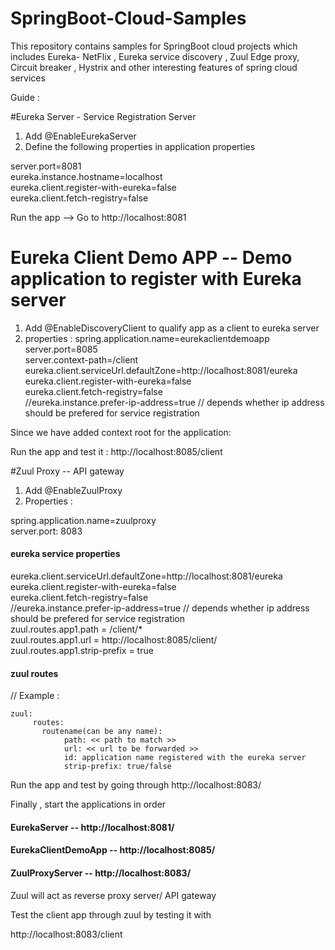 # SpringBoot-Cloud-Samples
This repository contains samples for SpringBoot cloud projects which includes Eureka- NetFlix , Eureka service discovery , Zuul Edge proxy, Circuit breaker , Hystrix  and other interesting features of spring cloud services


Guide :

#Eureka Server - Service Registration Server 

1. Add @EnableEurekaServer 
2. Define the following properties in application properties 

server.port=8081  <br />
eureka.instance.hostname=localhost  <br />
eureka.client.register-with-eureka=false  <br />
eureka.client.fetch-registry=false  <br />

    

Run the app --> Go to http://localhost:8081 


# Eureka Client Demo APP -- Demo application to register with Eureka server 


1. Add @EnableDiscoveryClient to qualify app as a client to eureka server
2. properties : 
spring.application.name=eurekaclientdemoapp<br />
server.port=8085  <br />
server.context-path=/client   <br />
eureka.client.serviceUrl.defaultZone=http://localhost:8081/eureka <br/>
eureka.client.register-with-eureka=false  <br />
eureka.client.fetch-registry=false  <br />
//eureka.instance.prefer-ip-address=true // depends whether ip address should be prefered for service registration<br /> 
    

Since we have added context root for the application: 

Run the app and test it : http://localhost:8085/client 


#Zuul Proxy -- API gateway


1. Add @EnableZuulProxy 
2. Properties : 

spring.application.name=zuulproxy<br />
server.port: 8083<br />

#### eureka service properties 
eureka.client.serviceUrl.defaultZone=http://localhost:8081/eureka <br/>
eureka.client.register-with-eureka=false  <br />
eureka.client.fetch-registry=false  <br />
//eureka.instance.prefer-ip-address=true // depends whether ip address should be prefered for service registration<br /> 
zuul.routes.app1.path = /client/* <br/>
zuul.routes.app1.url = http://localhost:8085/client/ <br/>
zuul.routes.app1.strip-prefix = true
  
#### zuul routes 
// Example :<br />

  ```
  zuul:
       routes:
         routename(can be any name):
              path: << path to match >>
              url: << url to be forwarded >>
              id: application name registered with the eureka server
              strip-prefix: true/false  

```
      
 
 Run the app and test by going through http://localhost:8083/ 
 
 
 
 Finally , start the applications in order 
#### EurekaServer  -- http://localhost:8081/
#### EurekaClientDemoApp -- http://localhost:8085/
#### ZuulProxyServer -- http://localhost:8083/

Zuul will act as reverse proxy server/ API gateway 

Test the client app through zuul by testing it with

http://localhost:8083/client

